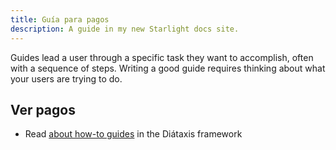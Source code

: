```yaml
---
title: Guía para pagos
description: A guide in my new Starlight docs site.
---
```


Guides lead a user through a specific task they want to accomplish, often with a sequence of steps.
Writing a good guide requires thinking about what your users are trying to do.

## Ver pagos

- Read [about how-to guides](https://diataxis.fr/how-to-guides/) in the Diátaxis framework
